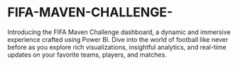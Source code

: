 # FIFA-MAVEN-CHALLENGE-
Introducing the FIFA Maven Challenge dashboard, a dynamic and immersive experience crafted using Power BI. Dive into the world of football like never before as you explore rich visualizations, insightful analytics, and real-time updates on your favorite teams, players, and matches. 
